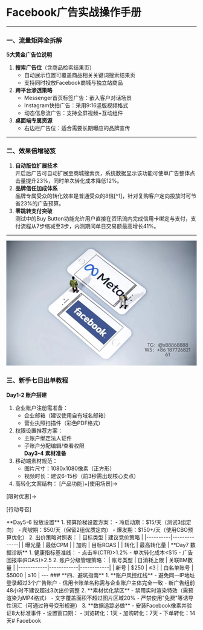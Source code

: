 # Facebook广告实战操作手册
---
### **一、流量矩阵全拆解**
**5大黄金广告位说明**  
1. **搜索广告位**（含商品检索结果页）  
   - 自动展示位置可覆盖商品相关关键词搜索结果页  
   - 支持同时投放Facebook商城与独立站商品  
2. **跨平台渗透策略**  
   - Messenger首页标签广告：嵌入客户对话场景  
   - Instagram快拍广告：采用9:16竖版视频格式  
   - 动态信息流广告：支持全屏视频+互动组件  
3. **桌面端专属资源**  
   - 右边栏广告位：适合需要长期曝应的品牌宣传  
---
### **二、效果倍增秘笈**  
1. **自动版位扩展技术**  
   开启后广告可自动扩展至商城搜索页，系统数据显示该功能可使单广告整体点击量提升23%，同时单次转化成本降低12%。  
2. **品牌信任加成体系**  
   品牌专属受众的转化效率是普通受众的8倍[^1]，针对复购客户定向投放时可节省23%的广告预算。  
3. **零跳转支付突破**  
   测试中的Buy Button功能允许用户直接在资讯流内完成信用卡绑定与支付，支付流程从7步缩减至3步，内测期间单日交易额最高增长41%。
---
![替代文字](微信图片_20250331131736.jpg)
### **三、新手七日出单教程**
**Day1-2  账户搭建**  
1. 企业账户注册需准备：  
   - 企业邮箱（建议使用自有域名邮箱）  
   - 营业执照扫描件（彩色PDF格式）  
2. 权限设置推荐方案：  
   - 主账户绑定法人证件  
   - 子账户分配编辑/查看权限  
**Day3-4  素材准备**  
1. 移动端素材规范：  
   - 图片尺寸：1080x1080像素（正方形）  
   - 视频时长：建议6-15秒（前3秒需出现核心卖点）  
2. 高转化文案结构：
[产品功能]+[使用场景]→

[限时优惠]→

[行动号召]

<TEXT>
**Day5-6  投放设置**  
1. 预算阶梯设置方案：  
- 冷启动期：$15/天（测试3组定向）  
- 爬坡期：$50/天（保留2组优质定向）  
- 爆发期：$150+/天（使用CBO预算优化）  
2. 出价策略对照表：  
| 目标类型 | 建议竞价策略 |  
|----------|--------------|  
| 曝光量   | 最低CPM       |  
| 加购     | 目标ROAS      |  
| 转化     | 最高转化量    |  
**Day7  数据诊断**  
1. 健康指标基准线：  
- 点击率(CTR)>1.2%  
- 单次转化成本<$15  
- 广告回报率(ROAS)>2.5  
2. 账户分级管理策略：  
| 账号类型   | 日消耗上限 | 关联BM数量 |  
|------------|------------|------------|  
| 新号       | $250       | ≤3         |  
| 白名单账号 | $5000      | ≤10        |  
---
### **四、避坑指南**  
1. **账户风控红线**  
- 避免同一IP地址登录超过3个广告账户  
- 信用卡账单名称需与企业账户主体完全一致  
- 新广告组前48小时不建议超过3次出价调整  
2. **素材优化禁区**  
- 禁用实时渲染特效（需预渲染为MP4格式）  
- 文字覆盖面积不超过图片区域20%  
- 严禁使用"免费"等诱导性词汇（可通过符号变形规避）  
3. **数据追踪必做**  
- 安装Facebook像素并验证8大标准事件  
- 设置窗口期：  
  - 浏览转化：1天  
  - 加购转化：7天  
  - 下单转化：14天# Facebook
